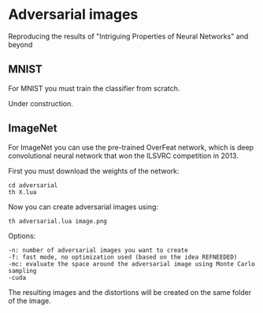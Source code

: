 # Adversarial images

Reproducing the results of "Intriguing Properties of Neural Networks" and beyond

## MNIST

For MNIST you must train the classifier from scratch.

Under construction.

## ImageNet

For ImageNet you can use the pre-trained OverFeat network, which is deep convolutional neural network that won the ILSVRC competition in 2013.

First you must download the weights of the network:
```
cd adversarial
th X.lua
```
  
Now you can create adversarial images using:
```
th adversarial.lua image.png
```

Options:
```
-n: number of adversarial images you want to create
-f: fast mode, no optimization used (based on the idea REFNEEDED)
-mc: evaluate the space around the adversarial image using Monte Carlo sampling
-cuda
```

The resulting images and the distortions will be created on the same folder of the image.
